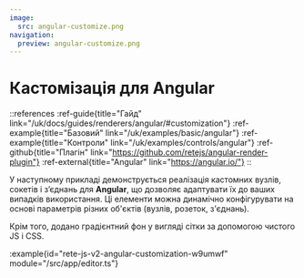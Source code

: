 ```yaml
---
image:
  src: angular-customize.png
navigation:
  preview: angular-customize.png
---
```


# Кастомізація для Angular

::references
:ref-guide{title="Гайд" link="/uk/docs/guides/renderers/angular/#customization"}
:ref-example{title="Базовий" link="/uk/examples/basic/angular"}
:ref-example{title="Контроли" link="/uk/examples/controls/angular"}
:ref-github{title="Плагін" link="https://github.com/retejs/angular-render-plugin"}
:ref-external{title="Angular" link="https://angular.io/"}
::

У наступному прикладі демонструється реалізація кастомних вузлів, сокетів і з’єднань для **Angular**, що дозволяє адаптувати їх до ваших випадків використання. Ці елементи можна динамічно конфігурувати на основі параметрів різних об'єктів (вузлів, розеток, з'єднань).

Крім того, додано градієнтний фон у вигляді сітки за допомогою чистого JS і CSS.

:example{id="rete-js-v2-angular-customization-w9umwf" module="/src/app/editor.ts"}

